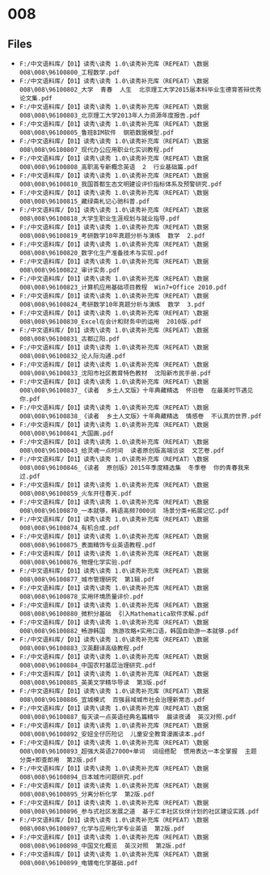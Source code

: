 # 008

## Files

- `F:/中文语料库/【01】读秀\读秀 1.0\读秀补充库（REPEAT）\数据008\008\96100800_工程数学.pdf`
- `F:/中文语料库/【01】读秀\读秀 1.0\读秀补充库（REPEAT）\数据008\008\96100802_大学  青春  人生  北京理工大学2015届本科毕业生德育答辩优秀论文集.pdf`
- `F:/中文语料库/【01】读秀\读秀 1.0\读秀补充库（REPEAT）\数据008\008\96100803_北京理工大学2013年人力资源年度报告.pdf`
- `F:/中文语料库/【01】读秀\读秀 1.0\读秀补充库（REPEAT）\数据008\008\96100805_鲁班BIM软件  钢筋数据模型.pdf`
- `F:/中文语料库/【01】读秀\读秀 1.0\读秀补充库（REPEAT）\数据008\008\96100807_现代办公应用职业化实训教程.pdf`
- `F:/中文语料库/【01】读秀\读秀 1.0\读秀补充库（REPEAT）\数据008\008\96100808_高职高专新概念英语  2  行业基础篇.pdf`
- `F:/中文语料库/【01】读秀\读秀 1.0\读秀补充库（REPEAT）\数据008\008\96100810_我国首都生态文明建设评价指标体系及预警研究.pdf`
- `F:/中文语料库/【01】读秀\读秀 1.0\读秀补充库（REPEAT）\数据008\008\96100815_藏绿斋札记心驰科普.pdf`
- `F:/中文语料库/【01】读秀\读秀 1.0\读秀补充库（REPEAT）\数据008\008\96100818_大学生职业生涯规划与就业指导.pdf`
- `F:/中文语料库/【01】读秀\读秀 1.0\读秀补充库（REPEAT）\数据008\008\96100819_考研数学10年真题分析与演练  数学  2.pdf`
- `F:/中文语料库/【01】读秀\读秀 1.0\读秀补充库（REPEAT）\数据008\008\96100820_数字化生产准备技术与实现.pdf`
- `F:/中文语料库/【01】读秀\读秀 1.0\读秀补充库（REPEAT）\数据008\008\96100822_审计实务.pdf`
- `F:/中文语料库/【01】读秀\读秀 1.0\读秀补充库（REPEAT）\数据008\008\96100823_计算机应用基础项目教程  Win7+Office 2010.pdf`
- `F:/中文语料库/【01】读秀\读秀 1.0\读秀补充库（REPEAT）\数据008\008\96100824_考研数学10年真题分析与演练  数学  3.pdf`
- `F:/中文语料库/【01】读秀\读秀 1.0\读秀补充库（REPEAT）\数据008\008\96100830_Excel在会计和财务中的运用  2010版.pdf`
- `F:/中文语料库/【01】读秀\读秀 1.0\读秀补充库（REPEAT）\数据008\008\96100831_古都辽阳.pdf`
- `F:/中文语料库/【01】读秀\读秀 1.0\读秀补充库（REPEAT）\数据008\008\96100832_论人际沟通.pdf`
- `F:/中文语料库/【01】读秀\读秀 1.0\读秀补充库（REPEAT）\数据008\008\96100833_沈阳市社区教育特色教材  沈阳新市民手册.pdf`
- `F:/中文语料库/【01】读秀\读秀 1.0\读秀补充库（REPEAT）\数据008\008\96100837_《读者  乡土人文版》十年典藏精选  怀旧卷  在最美时节遇见你.pdf`
- `F:/中文语料库/【01】读秀\读秀 1.0\读秀补充库（REPEAT）\数据008\008\96100838_《读者  乡土人文版》十年典藏精选  情感卷  不认真的世界.pdf`
- `F:/中文语料库/【01】读秀\读秀 1.0\读秀补充库（REPEAT）\数据008\008\96100841_大国画.pdf`
- `F:/中文语料库/【01】读秀\读秀 1.0\读秀补充库（REPEAT）\数据008\008\96100843_给灵魂一点时间  读者原创版高端访谈  文艺卷.pdf`
- `F:/中文语料库/【01】读秀\读秀 1.0\读秀补充库（REPEAT）\数据008\008\96100846_《读者  原创版》2015年季度精选集  冬季卷  你的青春我来过.pdf`
- `F:/中文语料库/【01】读秀\读秀 1.0\读秀补充库（REPEAT）\数据008\008\96100859_火车开往春天.pdf`
- `F:/中文语料库/【01】读秀\读秀 1.0\读秀补充库（REPEAT）\数据008\008\96100870_一本就够，韩语高频7000词  场景分类+拓展记忆.pdf`
- `F:/中文语料库/【01】读秀\读秀 1.0\读秀补充库（REPEAT）\数据008\008\96100874_有机合成.pdf`
- `F:/中文语料库/【01】读秀\读秀 1.0\读秀补充库（REPEAT）\数据008\008\96100875_表面精饰专业英语教程.pdf`
- `F:/中文语料库/【01】读秀\读秀 1.0\读秀补充库（REPEAT）\数据008\008\96100876_物理化学实验.pdf`
- `F:/中文语料库/【01】读秀\读秀 1.0\读秀补充库（REPEAT）\数据008\008\96100877_城市管理研究  第1辑.pdf`
- `F:/中文语料库/【01】读秀\读秀 1.0\读秀补充库（REPEAT）\数据008\008\96100878_实用环境质量评价.pdf`
- `F:/中文语料库/【01】读秀\读秀 1.0\读秀补充库（REPEAT）\数据008\008\96100880_微积分基础  引入Mathematica软件求解.pdf`
- `F:/中文语料库/【01】读秀\读秀 1.0\读秀补充库（REPEAT）\数据008\008\96100882_畅游韩国  旅游攻略+实用口语，韩国自助游一本就够.pdf`
- `F:/中文语料库/【01】读秀\读秀 1.0\读秀补充库（REPEAT）\数据008\008\96100883_汉英翻译高级教程.pdf`
- `F:/中文语料库/【01】读秀\读秀 1.0\读秀补充库（REPEAT）\数据008\008\96100884_中国农村基层治理研究.pdf`
- `F:/中文语料库/【01】读秀\读秀 1.0\读秀补充库（REPEAT）\数据008\008\96100885_英美文学精华导读  第3版.pdf`
- `F:/中文语料库/【01】读秀\读秀 1.0\读秀补充库（REPEAT）\数据008\008\96100886_宜城模式  百强县域城市社会治理新常态.pdf`
- `F:/中文语料库/【01】读秀\读秀 1.0\读秀补充库（REPEAT）\数据008\008\96100887_每天读一点英语经典名篇精华  晨读夜诵  英汉对照.pdf`
- `F:/中文语料库/【01】读秀\读秀 1.0\读秀补充库（REPEAT）\数据008\008\96100892_安妞全仔历险记  儿童安全教育漫画读本.pdf`
- `F:/中文语料库/【01】读秀\读秀 1.0\读秀补充库（REPEAT）\数据008\008\96100893_超强大英语27000+单词  词组搭配  惯用表达一本全掌握  主题分类+即查即用  第2版.pdf`
- `F:/中文语料库/【01】读秀\读秀 1.0\读秀补充库（REPEAT）\数据008\008\96100894_日本城市问题研究.pdf`
- `F:/中文语料库/【01】读秀\读秀 1.0\读秀补充库（REPEAT）\数据008\008\96100895_分离分析化学  第2版.pdf`
- `F:/中文语料库/【01】读秀\读秀 1.0\读秀补充库（REPEAT）\数据008\008\96100896_参与式社区发展之道  基于汇丰社区伙伴计划的社区建设实践.pdf`
- `F:/中文语料库/【01】读秀\读秀 1.0\读秀补充库（REPEAT）\数据008\008\96100897_化学与应用化学专业英语  第2版.pdf`
- `F:/中文语料库/【01】读秀\读秀 1.0\读秀补充库（REPEAT）\数据008\008\96100898_中国文化概览  英汉对照  第2版.pdf`
- `F:/中文语料库/【01】读秀\读秀 1.0\读秀补充库（REPEAT）\数据008\008\96100899_电镀电化学基础.pdf`

